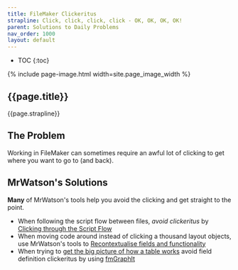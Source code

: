 ```yaml
---
title: FileMaker Clickeritus
strapline: Click, click, click, click - OK, OK, OK, OK!
parent: Solutions to Daily Problems
nav_order: 1000
layout: default
---
```

- TOC
{:toc}

{% include page-image.html width=site.page_image_width %}

## {{page.title}}

{{page.strapline}}

## The Problem

Working in FileMaker can sometimes require an awful lot of clicking to get where you want to go to (and back).

## MrWatson's Solutions

**Many** of MrWatson's tools help you avoid the clicking and get straight to the point.

- When following the script flow between files, *avoid clickeritus* by [Clicking through the Script Flow](click-through-the-script-flow.html)
- When moving code around instead of clicking a thousand layout objects, use MrWatson's tools to [Recontextualise fields and functionality](recontextualise-code.html)
- When trying to [get the big picture of how a table works](how-does-this-table-work.html) avoid field definition clickeritus by using [fmGraphIt](fmgraphit.html)